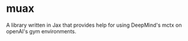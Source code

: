 # muax
A library written in Jax that provides help for using DeepMind's mctx on openAI's gym environments. 
